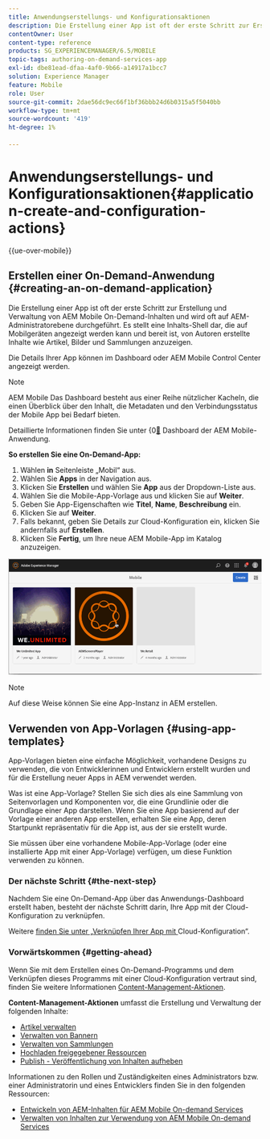 ```yaml
---
title: Anwendungserstellungs- und Konfigurationsaktionen
description: Die Erstellung einer App ist oft der erste Schritt zur Erstellung und Verwaltung von AEM Mobile On-Demand-Inhalten. Auf dieser Seite erfahren Sie mehr darüber.
contentOwner: User
content-type: reference
products: SG_EXPERIENCEMANAGER/6.5/MOBILE
topic-tags: authoring-on-demand-services-app
exl-id: dbe81ead-dfaa-4af0-9b66-a14917a1bcc7
solution: Experience Manager
feature: Mobile
role: User
source-git-commit: 2dae56dc9ec66f1bf36bbb24d6b0315a5f5040bb
workflow-type: tm+mt
source-wordcount: '419'
ht-degree: 1%

---
```


# Anwendungserstellungs- und Konfigurationsaktionen{#application-create-and-configuration-actions}

{{ue-over-mobile}}

## Erstellen einer On-Demand-Anwendung {#creating-an-on-demand-application}

Die Erstellung einer App ist oft der erste Schritt zur Erstellung und Verwaltung von AEM Mobile On-Demand-Inhalten und wird oft auf AEM-Administratorebene durchgeführt. Es stellt eine Inhalts-Shell dar, die auf Mobilgeräten angezeigt werden kann und bereit ist, von Autoren erstellte Inhalte wie Artikel, Bilder und Sammlungen anzuzeigen.

Die Details Ihrer App können im Dashboard oder AEM Mobile Control Center angezeigt werden.

>[!NOTE]
>
>AEM Mobile Das Dashboard besteht aus einer Reihe nützlicher Kacheln, die einen Überblick über den Inhalt, die Metadaten und den Verbindungsstatus der Mobile App bei Bedarf bieten.
>
>Detaillierte Informationen finden Sie unter &lbrace;0[&#128279;](/help/mobile/mobile-apps-ondemand-application-dashboard.md) Dashboard der AEM Mobile-Anwendung.

**So erstellen Sie eine On-Demand-App:**

1. Wählen **in** Seitenleiste „Mobil“ aus.
1. Wählen Sie **Apps** in der Navigation aus.
1. Klicken Sie **Erstellen** und wählen Sie **App** aus der Dropdown-Liste aus.
1. Wählen Sie die Mobile-App-Vorlage aus und klicken Sie auf **Weiter**.
1. Geben Sie App-Eigenschaften wie **Titel**, **Name**, **Beschreibung** ein.
1. Klicken Sie auf **Weiter**.
1. Falls bekannt, geben Sie Details zur Cloud-Konfiguration ein, klicken Sie andernfalls auf **Erstellen**.
1. Klicken Sie **Fertig**, um Ihre neue AEM Mobile-App im Katalog anzuzeigen.

![chlimage_1](assets/chlimage_1.gif)

>[!NOTE]
>
>Auf diese Weise können Sie eine App-Instanz in AEM erstellen.

## Verwenden von App-Vorlagen {#using-app-templates}

App-Vorlagen bieten eine einfache Möglichkeit, vorhandene Designs zu verwenden, die von Entwicklerinnen und Entwicklern erstellt wurden und für die Erstellung neuer Apps in AEM verwendet werden.

Was ist eine App-Vorlage? Stellen Sie sich dies als eine Sammlung von Seitenvorlagen und Komponenten vor, die eine Grundlinie oder die Grundlage einer App darstellen.
Wenn Sie eine App basierend auf der Vorlage einer anderen App erstellen, erhalten Sie eine App, deren Startpunkt repräsentativ für die App ist, aus der sie erstellt wurde.

Sie müssen über eine vorhandene Mobile-App-Vorlage (oder eine installierte App mit einer App-Vorlage) verfügen, um diese Funktion verwenden zu können.

### Der nächste Schritt {#the-next-step}

Nachdem Sie eine On-Demand-App über das Anwendungs-Dashboard erstellt haben, besteht der nächste Schritt darin, Ihre App mit der Cloud-Konfiguration zu verknüpfen.

Weitere [ finden Sie unter „Verknüpfen Ihrer App mit ](/help/mobile/mobile-on-demand-associating-an-on-demand-app-to-cloud-configuration.md) Cloud-Konfiguration“.

### Vorwärtskommen {#getting-ahead}

Wenn Sie mit dem Erstellen eines On-Demand-Programms und dem Verknüpfen dieses Programms mit einer Cloud-Konfiguration vertraut sind, finden Sie weitere Informationen [Content-Management-Aktionen](/help/mobile/mobile-apps-ondemand-manage-content-ondemand.md).

**Content-Management-Aktionen** umfasst die Erstellung und Verwaltung der folgenden Inhalte:

* [Artikel verwalten](/help/mobile/mobile-on-demand-managing-articles.md)
* [Verwalten von Bannern](/help/mobile/mobile-on-demand-managing-banners.md)
* [Verwalten von Sammlungen](/help/mobile/mobile-on-demand-managing-collections.md)
* [Hochladen freigegebener Ressourcen](/help/mobile/mobile-on-demand-shared-resources.md)
* [Publish - Veröffentlichung von Inhalten aufheben](/help/mobile/mobile-on-demand-publishing-unpublishing.md)

Informationen zu den Rollen und Zuständigkeiten eines Administrators bzw. einer Administratorin und eines Entwicklers finden Sie in den folgenden Ressourcen:

* [Entwickeln von AEM-Inhalten für AEM Mobile On-demand Services](/help/mobile/aem-mobile-on-demand.md)
* [Verwalten von Inhalten zur Verwendung von AEM Mobile On-demand Services](/help/mobile/aem-mobile.md)
